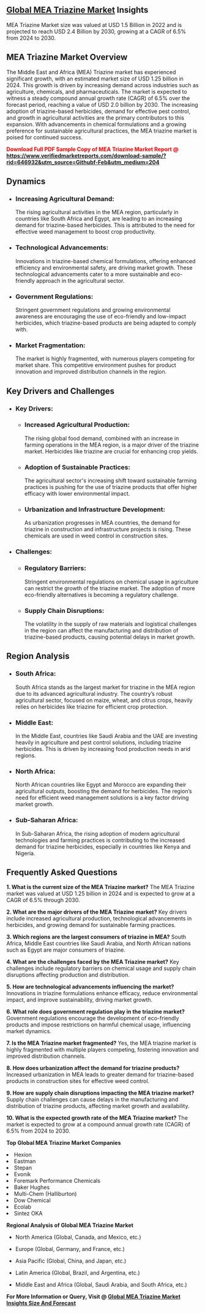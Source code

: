 <h2><a href="https://www.verifiedmarketreports.com/download-sample/?rid=646932&amp;utm_source=Githubf&amp;utm_medium=204" target="_blank">Global MEA Triazine Market</a> Insights</h2><p>MEA Triazine Market size was valued at USD 1.5 Billion in 2022 and is projected to reach USD 2.4 Billion by 2030, growing at a CAGR of 6.5% from 2024 to 2030.</p><p> <h2>MEA Triazine Market Overview</h2> <p>The Middle East and Africa (MEA) Triazine market has experienced significant growth, with an estimated market size of USD 1.25 billion in 2024. This growth is driven by increasing demand across industries such as agriculture, chemicals, and pharmaceuticals. The market is expected to witness a steady compound annual growth rate (CAGR) of 6.5% over the forecast period, reaching a value of USD 2.0 billion by 2030. The increasing adoption of triazine-based herbicides, demand for effective pest control, and growth in agricultural activities are the primary contributors to this expansion. With advancements in chemical formulations and a growing preference for sustainable agricultural practices, the MEA triazine market is poised for continued success.</p> <p><strong><p><span class=""><span style="color: #ff0000;"><strong>Download Full PDF Sample Copy of MEA Triazine Market Report</strong> @ </span><a href="https://www.verifiedmarketreports.com/download-sample/?rid=646932&amp;utm_source=Githubf-Feb&amp;utm_medium=204" target="_blank">https://www.verifiedmarketreports.com/download-sample/?rid=646932&amp;utm_source=Githubf-Feb&amp;utm_medium=204</a></span></p></strong></p> <h2>Dynamics</h2> <ul> <li><h3>Increasing Agricultural Demand:</h3> The rising agricultural activities in the MEA region, particularly in countries like South Africa and Egypt, are leading to an increasing demand for triazine-based herbicides. This is attributed to the need for effective weed management to boost crop productivity.</li> <li><h3>Technological Advancements:</h3> Innovations in triazine-based chemical formulations, offering enhanced efficiency and environmental safety, are driving market growth. These technological advancements cater to a more sustainable and eco-friendly approach in the agricultural sector.</li> <li><h3>Government Regulations:</h3> Stringent government regulations and growing environmental awareness are encouraging the use of eco-friendly and low-impact herbicides, which triazine-based products are being adapted to comply with.</li> <li><h3>Market Fragmentation:</h3> The market is highly fragmented, with numerous players competing for market share. This competitive environment pushes for product innovation and improved distribution channels in the region.</li> </ul> <h2>Key Drivers and Challenges</h2> <ul> <li><h3>Key Drivers:</h3> <ul> <li><h3>Increased Agricultural Production:</h3> The rising global food demand, combined with an increase in farming operations in the MEA region, is a major driver of the triazine market. Herbicides like triazine are crucial for enhancing crop yields.</li> <li><h3>Adoption of Sustainable Practices:</h3> The agricultural sector's increasing shift toward sustainable farming practices is pushing for the use of triazine products that offer higher efficacy with lower environmental impact.</li> <li><h3>Urbanization and Infrastructure Development:</h3> As urbanization progresses in MEA countries, the demand for triazine in construction and infrastructure projects is rising. These chemicals are used in weed control in construction sites.</li> </ul> </li> <li><h3>Challenges:</h3> <ul> <li><h3>Regulatory Barriers:</h3> Stringent environmental regulations on chemical usage in agriculture can restrict the growth of the triazine market. The adoption of more eco-friendly alternatives is becoming a regulatory challenge.</li> <li><h3>Supply Chain Disruptions:</h3> The volatility in the supply of raw materials and logistical challenges in the region can affect the manufacturing and distribution of triazine-based products, causing potential delays in market growth.</li> </ul> </li> </ul> <h2>Region Analysis</h2> <ul> <li><h3>South Africa:</h3> South Africa stands as the largest market for triazine in the MEA region due to its advanced agricultural industry. The country’s robust agricultural sector, focused on maize, wheat, and citrus crops, heavily relies on herbicides like triazine for efficient crop protection.</li> <li><h3>Middle East:</h3> In the Middle East, countries like Saudi Arabia and the UAE are investing heavily in agriculture and pest control solutions, including triazine herbicides. This is driven by increasing food production needs in arid regions.</li> <li><h3>North Africa:</h3> North African countries like Egypt and Morocco are expanding their agricultural outputs, boosting the demand for herbicides. The region’s need for efficient weed management solutions is a key factor driving market growth.</li> <li><h3>Sub-Saharan Africa:</h3> In Sub-Saharan Africa, the rising adoption of modern agricultural technologies and farming practices is contributing to the increased demand for triazine herbicides, especially in countries like Kenya and Nigeria.</li> </ul> <h2>Frequently Asked Questions</h2> <p><strong>1. What is the current size of the MEA Triazine market?</strong> The MEA Triazine market was valued at USD 1.25 billion in 2024 and is expected to grow at a CAGR of 6.5% through 2030.</p> <p><strong>2. What are the major drivers of the MEA Triazine market?</strong> Key drivers include increased agricultural production, technological advancements in herbicides, and growing demand for sustainable farming practices.</p> <p><strong>3. Which regions are the largest consumers of triazine in MEA?</strong> South Africa, Middle East countries like Saudi Arabia, and North African nations such as Egypt are major consumers of triazine.</p> <p><strong>4. What are the challenges faced by the MEA Triazine market?</strong> Key challenges include regulatory barriers on chemical usage and supply chain disruptions affecting production and distribution.</p> <p><strong>5. How are technological advancements influencing the market?</strong> Innovations in triazine formulations enhance efficacy, reduce environmental impact, and improve sustainability, driving market growth.</p> <p><strong>6. What role does government regulation play in the triazine market?</strong> Government regulations encourage the development of eco-friendly products and impose restrictions on harmful chemical usage, influencing market dynamics.</p> <p><strong>7. Is the MEA Triazine market fragmented?</strong> Yes, the MEA triazine market is highly fragmented with multiple players competing, fostering innovation and improved distribution channels.</p> <p><strong>8. How does urbanization affect the demand for triazine products?</strong> Increased urbanization in MEA leads to greater demand for triazine-based products in construction sites for effective weed control.</p> <p><strong>9. How are supply chain disruptions impacting the MEA triazine market?</strong> Supply chain challenges can cause delays in the manufacturing and distribution of triazine products, affecting market growth and availability.</p> <p><strong>10. What is the expected growth rate of the MEA Triazine market?</strong> The market is expected to grow at a compound annual growth rate (CAGR) of 6.5% from 2024 to 2030.</p> </p><p><strong>Top Global MEA Triazine Market Companies</strong></p><div data-test-id=""><p><li>Hexion</li><li> Eastman</li><li> Stepan</li><li> Evonik</li><li> Foremark Performance Chemicals</li><li> Baker Hughes</li><li> Multi-Chem (Halliburton)</li><li> Dow Chemical</li><li> Ecolab</li><li> Sintez OKA</li></p><div><strong>Regional Analysis of&nbsp;Global MEA Triazine Market</strong></div><ul><li dir="ltr"><p dir="ltr">North America&nbsp;(Global, Canada, and Mexico, etc.)</p></li><li dir="ltr"><p dir="ltr">Europe (Global, Germany, and France, etc.)</p></li><li dir="ltr"><p dir="ltr">Asia Pacific&nbsp;(Global, China, and Japan, etc.)</p></li><li dir="ltr"><p dir="ltr">Latin America&nbsp;(Global, Brazil, and Argentina, etc.)</p></li><li dir="ltr">Middle East and Africa&nbsp;(Global, Saudi Arabia, and South Africa, etc.)</li></ul><p><strong>For More Information or Query, Visit @&nbsp;</strong><strong><a href="https://www.verifiedmarketreports.com/product/mea-triazine-market/?utm_source=Githubf&amp;utm_medium=204" target="_blank">Global MEA Triazine Market Insights Size And Forecast</a></strong></p></div>
